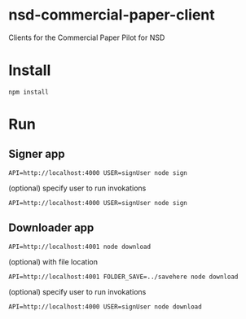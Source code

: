
# nsd-commercial-paper-client

Clients for the Commercial Paper Pilot for NSD



Install
==========

`npm install`


Run
===


Signer app
-----------
`API=http://localhost:4000 USER=signUser node sign`

(optional) specify user to run invokations  

`API=http://localhost:4000 USER=signUser node sign`

Downloader app
--------------
`API=http://localhost:4001 node download`

(optional) with file location  

`API=http://localhost:4001 FOLDER_SAVE=../savehere node download`

(optional) specify user to run invokations  

`API=http://localhost:4000 USER=signUser node download`

